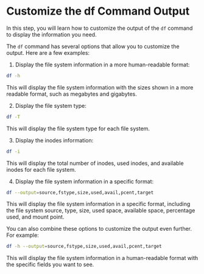 # Customize the df Command Output

In this step, you will learn how to customize the output of the `df` command to display the information you need.

The `df` command has several options that allow you to customize the output. Here are a few examples:

1. Display the file system information in a more human-readable format:

```bash
df -h
```

This will display the file system information with the sizes shown in a more readable format, such as megabytes and gigabytes.

2. Display the file system type:

```bash
df -T
```

This will display the file system type for each file system.

3. Display the inodes information:

```bash
df -i
```

This will display the total number of inodes, used inodes, and available inodes for each file system.

4. Display the file system information in a specific format:

```bash
df --output=source,fstype,size,used,avail,pcent,target
```

This will display the file system information in a specific format, including the file system source, type, size, used space, available space, percentage used, and mount point.

You can also combine these options to customize the output even further. For example:

```bash
df -h --output=source,fstype,size,used,avail,pcent,target
```

This will display the file system information in a human-readable format with the specific fields you want to see.
